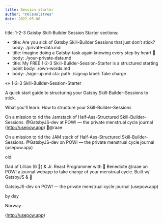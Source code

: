 ```yaml
---
title: Session starter
author: "@OlaHolstVea"
date: 2022-05-08
---
```


title: 1-2-3 Gatsby Skill-Builder Session Starter
sections:

- title: Are you sick of Gatsby Skill-Builder Sessions that just don’t stick?
  body: ./private-data.md
- title: Imagine doing a Gatsby-task again knowing every step by heart 💜
  body: ./your-private-data.md
- title: My FREE 1-2-3 Skill-Builder-Session-Starter is a structured starting point
  body: ./own-words.md
- body: ./sign-up.md
  cta:
  path: /signup
  label: Take charge

«»
1-2-3 Skill-Builder-Session-Starter

A quick start guide to structuring your Gatsby Skill-Builder-Sessions to stick.

What you'll learn:
How to structure your Skill-Builder-Sessions

On a mission to rid the Jamstack of Half-Ass-Structured Skill-Builder-Sessions. @GatsbyJS-dev at POW! — the private menstrual cycle journal (http://usepow.app) 👑@raae

On a mission to rid the JAM stack of Half-Ass-Structured Skill-Builder-Sessions. @GatsbyJS-dev on POW! — the private menstrual cycle journal (usepow.app)

old

Dad of Lillian (6 🦄) & Jr. React Programmer with 👑 Benedicte @raae on POW! a journal webapp to take charge of your menstrual cycle. Built w/ GatsbyJS &
💜

GatsbyJS-dev on POW! — the private menstrual cycle journal (usepow.app)

by day

Norway

(http://usepow.app)
